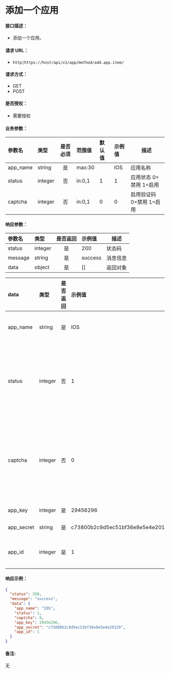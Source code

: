 # 添加一个应用

#### 接口描述：
- 添加一个应用。

#### 请求 URL：
- `http|https://host/api/v1/app/method/add.app.item/`

#### 请求方式：
- GET
- POST

#### 是否授权：
- 需要授权

#### 业务参数：
|参数名|类型|是否必须|范围值|默认值|示例值|描述|
|:----|:---|:---:|:-----|:-----|:-----|-----|
|app_name |string |是 |max:30 | |IOS |应用名称 |
|status |integer |否 |in:0,1 |1 |1 |应用状态 0=禁用 1=启用 |
|captcha |integer |否 |in:0,1 |0 |0 |启用验证码 0=禁用 1=启用 |

#### 响应参数：
|参数名|类型|是否返回|示例值|描述|
|:-----|:-----|:---:|:-----|-----|
|status |integer |是 |200 |状态码 |
|message |string |是 |success |消息信息 |
|data |object |是 |[] |返回对象 |

|data|类型|是否返回|示例值|描述|
|:-----|:-----|:---:|:-----|-----|
|app_name |string |是 |IOS |应用名称 |
|status |integer |否 |1 |应用状态 0=禁用 1=启用 |
|captcha |integer |否 |0 |启用验证码 0=禁用 1=启用 |
|app_key |integer |是 |29456296 |钥匙 |
|app_secret |string |是 |c73800b2c9d5ec51bf36e8e5e4e20129 |密钥 |
|app_id |integer |是 |1 |应用编号 |

#### 响应示例：
```json
{
  "status": 200,
  "message": "success",
  "data": {
    "app_name": "IOS",
    "status": 1,
    "captcha": 0,
    "app_key": 29456296,
    "app_secret": "c73800b2c9d5ec51bf36e8e5e4e20129",
    "app_id": 1
  }
}
```

#### 备注:
无